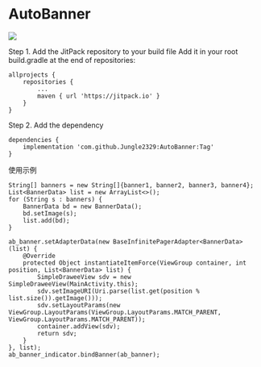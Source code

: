 # AutoBanner
[![](https://jitpack.io/v/Jungle2329/AutoBanner.svg)](https://jitpack.io/#Jungle2329/AutoBanner)

Step 1. Add the JitPack repository to your build file
Add it in your root build.gradle at the end of repositories:
```
allprojects {
	repositories {
		...
		maven { url 'https://jitpack.io' }
	}
}
```

Step 2. Add the dependency
```
dependencies {
	implementation 'com.github.Jungle2329:AutoBanner:Tag'
}
```

使用示例
```
String[] banners = new String[]{banner1, banner2, banner3, banner4};
List<BannerData> list = new ArrayList<>();
for (String s : banners) {
    BannerData bd = new BannerData();
    bd.setImage(s);
    list.add(bd);
}

ab_banner.setAdapterData(new BaseInfinitePagerAdapter<BannerData>(list) {
    @Override
    protected Object instantiateItemForce(ViewGroup container, int position, List<BannerData> list) {
        SimpleDraweeView sdv = new SimpleDraweeView(MainActivity.this);
        sdv.setImageURI(Uri.parse(list.get(position % list.size()).getImage()));
        sdv.setLayoutParams(new ViewGroup.LayoutParams(ViewGroup.LayoutParams.MATCH_PARENT, ViewGroup.LayoutParams.MATCH_PARENT));
        container.addView(sdv);
        return sdv;
    }
}, list);
ab_banner_indicator.bindBanner(ab_banner);
```
